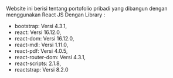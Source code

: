 Website ini berisi tentang portofolio pribadi yang dibangun dengan menggunakan React JS
Dengan Library :

 - bootstrap: Versi 4.3.1,
 - react: Versi 16.12.0,
 - react-dom: Versi 16.12.0,
 - react-mdl: Versi 1.11.0,
 - react-pdf: Versi 4.0.5,
 - react-router-dom: Versi 4.3.1,
 - react-scripts: 2.1.8,
 - reactstrap: Versi 8.2.0